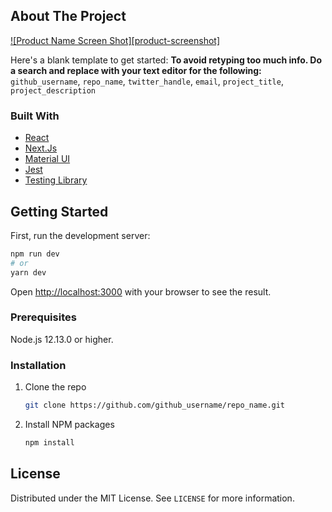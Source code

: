 ## About The Project

[![Product Name Screen Shot][product-screenshot]](https://example.com)

Here's a blank template to get started:
**To avoid retyping too much info. Do a search and replace with your text editor for the following:**
`github_username`, `repo_name`, `twitter_handle`, `email`, `project_title`, `project_description`


### Built With

* [React](https://pt-br.reactjs.org/)
* [Next.Js](https://nextjs.org/)
* [Material UI](https://material-ui.com/pt/)
* [Jest](https://jestjs.io/)
* [Testing Library](https://testing-library.com/)



## Getting Started

First, run the development server:

```bash
npm run dev
# or
yarn dev
```

Open [http://localhost:3000](http://localhost:3000) with your browser to see the result.



### Prerequisites

Node.js 12.13.0 or higher.



### Installation

1. Clone the repo
   ```sh
   git clone https://github.com/github_username/repo_name.git
   ```
2. Install NPM packages
   ```sh
   npm install
   ```



## License

Distributed under the MIT License. See `LICENSE` for more information.
